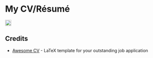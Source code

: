 # My CV/Résumé

<a href="https://github.com/rookiepeng/zpeng-resume-cv/blob/master/zpeng_cv.pdf" target="_blank" rel="nofollow"><img src="https://img.shields.io/badge/Download-PDF-blue.svg" height="20" ></a>

## Credits

- [Awesome CV](https://github.com/posquit0/Awesome-CV) - LaTeX template for your outstanding job application
